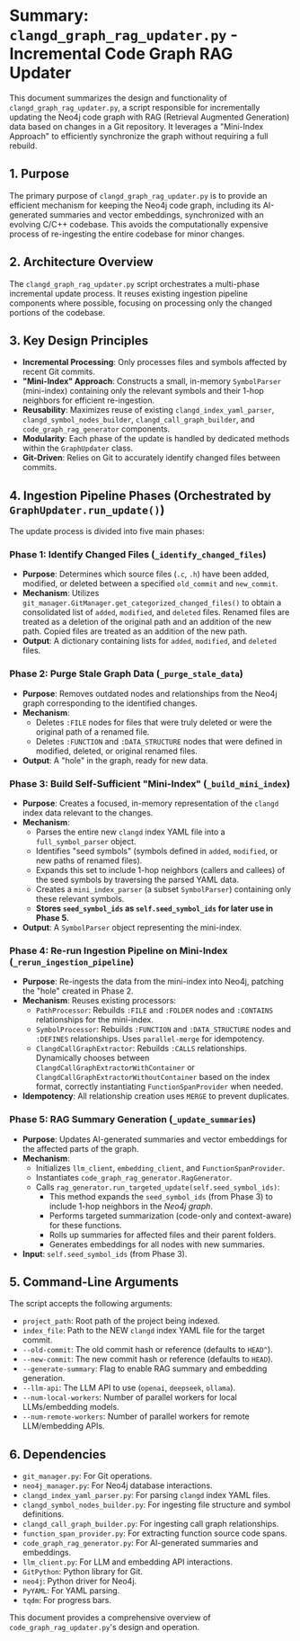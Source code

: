 # Summary: `clangd_graph_rag_updater.py` - Incremental Code Graph RAG Updater

This document summarizes the design and functionality of `clangd_graph_rag_updater.py`, a script responsible for incrementally updating the Neo4j code graph with RAG (Retrieval Augmented Generation) data based on changes in a Git repository. It leverages a "Mini-Index Approach" to efficiently synchronize the graph without requiring a full rebuild.

## 1. Purpose

The primary purpose of `clangd_graph_rag_updater.py` is to provide an efficient mechanism for keeping the Neo4j code graph, including its AI-generated summaries and vector embeddings, synchronized with an evolving C/C++ codebase. This avoids the computationally expensive process of re-ingesting the entire codebase for minor changes.

## 2. Architecture Overview

The `clangd_graph_rag_updater.py` script orchestrates a multi-phase incremental update process. It reuses existing ingestion pipeline components where possible, focusing on processing only the changed portions of the codebase.

## 3. Key Design Principles

*   **Incremental Processing**: Only processes files and symbols affected by recent Git commits.
*   **"Mini-Index" Approach**: Constructs a small, in-memory `SymbolParser` (mini-index) containing only the relevant symbols and their 1-hop neighbors for efficient re-ingestion.
*   **Reusability**: Maximizes reuse of existing `clangd_index_yaml_parser`, `clangd_symbol_nodes_builder`, `clangd_call_graph_builder`, and `code_graph_rag_generator` components.
*   **Modularity**: Each phase of the update is handled by dedicated methods within the `GraphUpdater` class.
*   **Git-Driven**: Relies on Git to accurately identify changed files between commits.

## 4. Ingestion Pipeline Phases (Orchestrated by `GraphUpdater.run_update()`)

The update process is divided into five main phases:

### Phase 1: Identify Changed Files (`_identify_changed_files`)

*   **Purpose**: Determines which source files (`.c`, `.h`) have been added, modified, or deleted between a specified `old_commit` and `new_commit`.
*   **Mechanism**: Utilizes `git_manager.GitManager.get_categorized_changed_files()` to obtain a consolidated list of `added`, `modified`, and `deleted` files. Renamed files are treated as a deletion of the original path and an addition of the new path. Copied files are treated as an addition of the new path.
*   **Output**: A dictionary containing lists for `added`, `modified`, and `deleted` files.

### Phase 2: Purge Stale Graph Data (`_purge_stale_data`)

*   **Purpose**: Removes outdated nodes and relationships from the Neo4j graph corresponding to the identified changes.
*   **Mechanism**: 
    *   Deletes `:FILE` nodes for files that were truly deleted or were the original path of a renamed file.
    *   Deletes `:FUNCTION` and `:DATA_STRUCTURE` nodes that were defined in modified, deleted, or original renamed files.
*   **Output**: A "hole" in the graph, ready for new data.

### Phase 3: Build Self-Sufficient "Mini-Index" (`_build_mini_index`)

*   **Purpose**: Creates a focused, in-memory representation of the `clangd` index data relevant to the changes.
*   **Mechanism**: 
    *   Parses the entire new `clangd` index YAML file into a `full_symbol_parser` object.
    *   Identifies "seed symbols" (symbols defined in `added`, `modified`, or new paths of renamed files).
    *   Expands this set to include 1-hop neighbors (callers and callees) of the seed symbols by traversing the parsed YAML data.
    *   Creates a `mini_index_parser` (a subset `SymbolParser`) containing only these relevant symbols.
    *   **Stores `seed_symbol_ids` as `self.seed_symbol_ids` for later use in Phase 5.**
*   **Output**: A `SymbolParser` object representing the mini-index.

### Phase 4: Re-run Ingestion Pipeline on Mini-Index (`_rerun_ingestion_pipeline`)

*   **Purpose**: Re-ingests the data from the mini-index into Neo4j, patching the "hole" created in Phase 2.
*   **Mechanism**: Reuses existing processors:
    *   `PathProcessor`: Rebuilds `:FILE` and `:FOLDER` nodes and `:CONTAINS` relationships for the mini-index.
    *   `SymbolProcessor`: Rebuilds `:FUNCTION` and `:DATA_STRUCTURE` nodes and `:DEFINES` relationships. Uses `parallel-merge` for idempotency.
    *   `ClangdCallGraphExtractor`: Rebuilds `:CALLS` relationships. Dynamically chooses between `ClangdCallGraphExtractorWithContainer` or `ClangdCallGraphExtractorWithoutContainer` based on the index format, correctly instantiating `FunctionSpanProvider` when needed.
*   **Idempotency**: All relationship creation uses `MERGE` to prevent duplicates.

### Phase 5: RAG Summary Generation (`_update_summaries`)

*   **Purpose**: Updates AI-generated summaries and vector embeddings for the affected parts of the graph.
*   **Mechanism**: 
    *   Initializes `llm_client`, `embedding_client`, and `FunctionSpanProvider`.
    *   Instantiates `code_graph_rag_generator.RagGenerator`.
    *   Calls `rag_generator.run_targeted_update(self.seed_symbol_ids)`:
        *   This method expands the `seed_symbol_ids` (from Phase 3) to include 1-hop neighbors in the *Neo4j graph*.
        *   Performs targeted summarization (code-only and context-aware) for these functions.
        *   Rolls up summaries for affected files and their parent folders.
        *   Generates embeddings for all nodes with new summaries.
*   **Input**: `self.seed_symbol_ids` (from Phase 3).

## 5. Command-Line Arguments

The script accepts the following arguments:

*   `project_path`: Root path of the project being indexed.
*   `index_file`: Path to the NEW `clangd` index YAML file for the target commit.
*   `--old-commit`: The old commit hash or reference (defaults to `HEAD^`).
*   `--new-commit`: The new commit hash or reference (defaults to `HEAD`).
*   `--generate-summary`: Flag to enable RAG summary and embedding generation.
*   `--llm-api`: The LLM API to use (`openai`, `deepseek`, `ollama`).
*   `--num-local-workers`: Number of parallel workers for local LLMs/embedding models.
*   `--num-remote-workers`: Number of parallel workers for remote LLM/embedding APIs.

## 6. Dependencies

*   `git_manager.py`: For Git operations.
*   `neo4j_manager.py`: For Neo4j database interactions.
*   `clangd_index_yaml_parser.py`: For parsing `clangd` index YAML files.
*   `clangd_symbol_nodes_builder.py`: For ingesting file structure and symbol definitions.
*   `clangd_call_graph_builder.py`: For ingesting call graph relationships.
*   `function_span_provider.py`: For extracting function source code spans.
*   `code_graph_rag_generator.py`: For AI-generated summaries and embeddings.
*   `llm_client.py`: For LLM and embedding API interactions.
*   `GitPython`: Python library for Git.
*   `neo4j`: Python driver for Neo4j.
*   `PyYAML`: For YAML parsing.
*   `tqdm`: For progress bars.

This document provides a comprehensive overview of `code_graph_rag_updater.py`'s design and operation.
